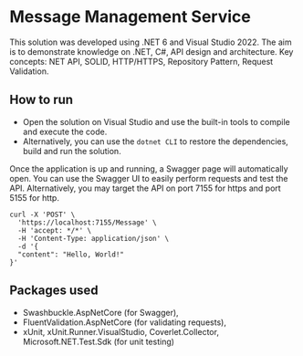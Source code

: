 # Message Management Service
This solution was developed using .NET 6 and Visual Studio 2022.
The aim is to demonstrate knowledge on .NET, C#, API design and architecture.
Key concepts: NET API, SOLID, HTTP/HTTPS, Repository Pattern, Request Validation.

## How to run
* Open the solution on Visual Studio and use the built-in tools to compile and execute the code.
* Alternatively, you can use the `dotnet CLI` to restore the dependencies, build and run the solution.

Once the application is up and running, a Swagger page will automatically open.
You can use the Swagger UI to easily perform requests and test the API.
Alternatively, you may target the API on port 7155 for https and port 5155 for http.

```
curl -X 'POST' \
  'https://localhost:7155/Message' \
  -H 'accept: */*' \
  -H 'Content-Type: application/json' \
  -d '{
  "content": "Hello, World!"
}'
```

## Packages used
* Swashbuckle.AspNetCore (for Swagger),
* FluentValidation.AspNetCore (for validating requests),
* xUnit, xUnit.Runner.VisualStudio, Coverlet.Collector, Microsoft.NET.Test.Sdk (for unit testing)
